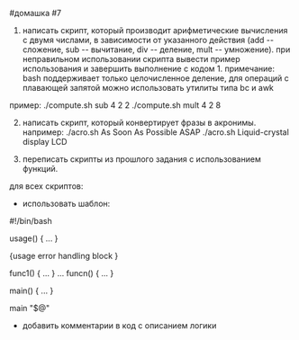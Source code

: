 #домашка #7
1. написать скрипт, который производит арифметические вычисления с двумя числами, 
в зависимости от указанного действия (add -- сложение, sub -- вычитание, div -- деление, mult -- умножение). 
при неправильном использовании скрипта вывести пример использования и завершить выполнение с кодом 1. 
примечание: bash поддерживает только целочисленное деление, для операций с плавающей запятой можно использовать утилиты типа bc и awk

пример:
./compute.sh sub 4 2
2
./compute.sh mult 4 2
8

2. написать скрипт, который конвертирует фразы в акронимы.
например:
./acro.sh As Soon As Possible
ASAP
./acro.sh Liquid-crystal display
LCD

2. переписать скрипты из прошлого задания с использованием функций.

для всех скриптов:
- использовать шаблон:

#!/bin/bash

usage() { ... }

{usage error handling block }

func1() { ... }
...
funcn() { ... }

main() { ... }

main "$@"

- добавить комментарии в код с описанием логики
